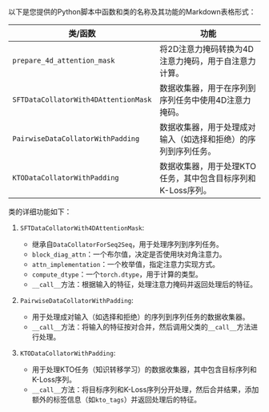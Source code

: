 以下是您提供的Python脚本中函数和类的名称及其功能的Markdown表格形式：

| 类/函数 | 功能 |
| --- | --- |
| `prepare_4d_attention_mask` | 将2D注意力掩码转换为4D注意力掩码，用于自注意力计算。 |
| `SFTDataCollatorWith4DAttentionMask` | 数据收集器，用于在序列到序列任务中使用4D注意力掩码。 |
| `PairwiseDataCollatorWithPadding` | 数据收集器，用于处理成对输入（如选择和拒绝）的序列到序列任务。 |
| `KTODataCollatorWithPadding` | 数据收集器，用于处理KTO任务，其中包含目标序列和K-Loss序列。 |

类的详细功能如下：

1. `SFTDataCollatorWith4DAttentionMask`:
   - 继承自`DataCollatorForSeq2Seq`，用于处理序列到序列任务。
   - `block_diag_attn`：一个布尔值，决定是否使用块对角注意力。
   - `attn_implementation`：一个枚举值，指定注意力实现方式。
   - `compute_dtype`：一个`torch.dtype`，用于计算的类型。
   - `__call__`方法：根据输入的特征，处理注意力掩码并返回处理后的特征。

2. `PairwiseDataCollatorWithPadding`:
   - 用于处理成对输入（如选择和拒绝）的序列到序列任务的数据收集器。
   - `__call__`方法：将输入的特征按对合并，然后调用父类的`__call__`方法进行处理。

3. `KTODataCollatorWithPadding`:
   - 用于处理KTO任务（知识转移学习）的数据收集器，其中包含目标序列和K-Loss序列。
   - `__call__`方法：将目标序列和K-Loss序列分开处理，然后合并结果，添加额外的标签信息（如`kto_tags`）并返回处理后的特征。
